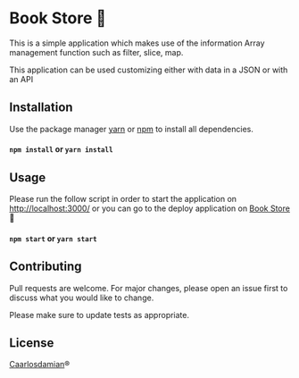 # Book Store 📔

This is a simple application which makes use of the information Array management function such as filter, slice, map.

This application can be used customizing either with data in a JSON or with an API
## Installation

Use the package manager [yarn](https://classic.yarnpkg.com/en/docs/install/#windows-stable) or [npm](https://docs.npmjs.com/cli/v7/commands/npm-install) to install all dependencies.

#### `npm install` or `yarn install`



## Usage
Please run the follow script in order to start the application on [http://localhost:3000/](http://localhost:3000/) or you can go to the deploy application on [Book Store](https://caarlosdamian.github.io/React-SearchFilter/)🚀

#### `npm start` or `yarn start` 


## Contributing
Pull requests are welcome. For major changes, please open an issue first to discuss what you would like to change.

Please make sure to update tests as appropriate.

## License
[Caarlosdamian](https://github.com/caarlosdamian)®️

